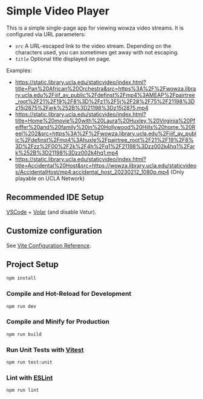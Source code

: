 # Simple Video Player

This is a simple single-page app for viewing wowza video streams. It is configured via URL parameters:

- _`src`_ A URL-escaped link to the video stream. Depending on the characters used, you can sometimes get away with not escaping.
- _`title`_ Optional title displayed on page.

Examples:

- https://static.library.ucla.edu/staticvideo/index.html?title=Pan%20African%20Orchestra&src=https%3A%2F%2Fwowza.library.ucla.edu%2Fiiif_av_public%2Fdefinst%2Fmp4%3AMEAP%2Fpairtree_root%2F21%2F19%2F8%3D%2Fz1%2F5j%2F28%2F75%2F21198%3Dz15j2875%2Fark%252B%3D21198%3Dz15j2875.mp4
- https://static.library.ucla.edu/staticvideo/index.html?title=Home%20movie%20with%20Laura%20Huxley,%20Virginia%20Pfeiffer%20and%20family%20in%20Hollywood%20Hills%20home.%20Reel%202&src=https%3A%2F%2Fwowza.library.ucla.edu%2Fiiif_av_public%2Fdefinst%2Fmp4%3Ahuxle%2Fpairtree_root%2F21%2F19%2F8%3D%2Fzz%2F00%2F2k%2F4h%2Fq1%2F21198%3Dzz002k4hq1%2Fark%252B%3D21198%3Dzz002k4hq1.mp4
- https://static.library.ucla.edu/staticvideo/index.html?title=Accidental%20Host&src=https://wowza.library.ucla.edu/staticvideos/AccidentalHost/mp4:accidental_host_20230212_1080p.mp4 (Only playable on UCLA Network)

## Recommended IDE Setup

[VSCode](https://code.visualstudio.com/) + [Volar](https://marketplace.visualstudio.com/items?itemName=Vue.volar) (and disable Vetur).

## Customize configuration

See [Vite Configuration Reference](https://vitejs.dev/config/).

## Project Setup

```sh
npm install
```

### Compile and Hot-Reload for Development

```sh
npm run dev
```

### Compile and Minify for Production

```sh
npm run build
```

### Run Unit Tests with [Vitest](https://vitest.dev/)

```sh
npm run test:unit
```

### Lint with [ESLint](https://eslint.org/)

```sh
npm run lint
```
